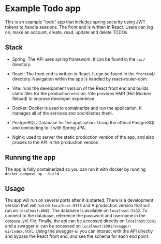 # Example Todo app
This is an example "todo" app that includes spring security using JWT tokens to
handle sessions. The front end is written in React. Users can log on, make an
account, create, read, update and delete TODOs.

## Stack
- Spring: The API uses spring framework. It can be found in the `api/`
directory.

- React: The front end is written in React. It can be found in the `frontend/`
directory. Navigation within the app is handled by react-router-dom.

- Vite: runs the development version of the React front end and builds static
files for the production version. Vite provides HMR (Hot Module Reload) to
improve developer experience.

- Docker: Docker is used to containerize and run the application. It manages
all of the services and coordinates them.

- PostgreSQL: Database for the application. Using the official PostgreSQL and
connecting to it with Spring JPA.

- Nginx: used to server the static production version of the app, and also
proxies to the API in the production version.

## Running the app
The app is fully containerized so you can run it with docker by running `docker
compose up --build`

## Usage
The app will run on several ports after it is started. There is a development
version that will run on `localhost:5173` and A production version that will
run on `localhost:8085`. The database is available on `localhost:5432`. To
connect to the database, reference the password and username in the
`compose.yml` file. Finally, the api can be accessed directly on
`localhost:8081` and a swagger ui can be accessed on
`localhost:8081/swagger-ui/index.html`. Using the swagger-ui you can interact
with the API directly and bypass the React front end, and see the schema for
each end point.
